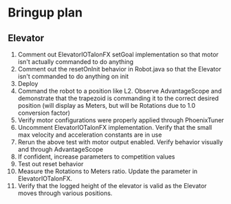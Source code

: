 # Bringup plan

## Elevator
1. Comment out ElevatorIOTalonFX setGoal implementation so that motor isn't actually commanded to do anything
1. Comment out the resetOnInit behavior in Robot.java so that the Elevator isn't commanded to do anything on init
1. Deploy
1. Command the robot to a position like L2. Observe AdvantageScope and demonstrate that the trapezoid is commanding it to the correct desired position (will display as Meters, but will be Rotations due to 1.0 conversion factor)
1. Verify motor configurations were properly applied through PhoenixTuner
1. Uncomment ElevatorIOTalonFX implementation. Verify that the small max velocity and acceleration constants are in use
1. Rerun the above test with motor output enabled. Verify behavior visually and through AdvantageScope
1. If confident, increase parameters to competition values
1. Test out reset behavior
1. Measure the Rotations to Meters ratio. Update the parameter in ElevatorIOTalonFX.
1. Verify that the logged height of the elevator is valid as the Elevator moves through various positions.